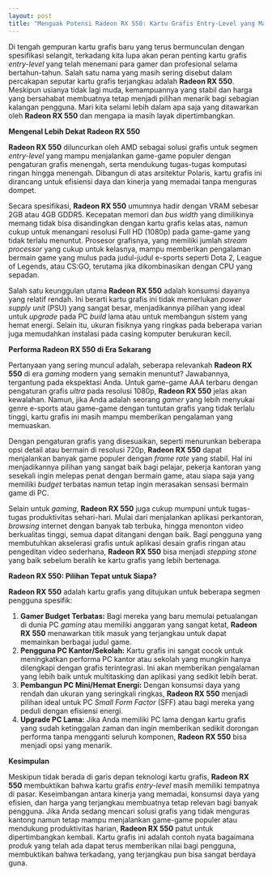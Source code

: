 ```yaml
---
layout: post
title: "Menguak Potensi Radeon RX 550: Kartu Grafis Entry-Level yang Masih Relevan"
---
```


Di tengah gempuran kartu grafis baru yang terus bermunculan dengan spesifikasi selangit, terkadang kita lupa akan peran penting kartu grafis *entry-level* yang telah menemani para gamer dan profesional selama bertahun-tahun. Salah satu nama yang masih sering disebut dalam percakapan seputar kartu grafis terjangkau adalah **Radeon RX 550**. Meskipun usianya tidak lagi muda, kemampuannya yang stabil dan harga yang bersahabat membuatnya tetap menjadi pilihan menarik bagi sebagian kalangan pengguna. Mari kita selami lebih dalam apa saja yang ditawarkan oleh **Radeon RX 550** dan mengapa ia masih layak dipertimbangkan.

**Mengenal Lebih Dekat Radeon RX 550**

**Radeon RX 550** diluncurkan oleh AMD sebagai solusi grafis untuk segmen *entry-level* yang mampu menjalankan game-game populer dengan pengaturan grafis menengah, serta mendukung tugas-tugas komputasi ringan hingga menengah. Dibangun di atas arsitektur Polaris, kartu grafis ini dirancang untuk efisiensi daya dan kinerja yang memadai tanpa menguras dompet.

Secara spesifikasi, **Radeon RX 550** umumnya hadir dengan VRAM sebesar 2GB atau 4GB GDDR5. Kecepatan memori dan *bus width* yang dimilikinya memang tidak bisa disandingkan dengan kartu grafis kelas atas, namun cukup untuk menangani resolusi Full HD (1080p) pada game-game yang tidak terlalu menuntut. Prosesor grafisnya, yang memiliki jumlah *stream processor* yang cukup untuk kelasnya, mampu memberikan pengalaman bermain game yang mulus pada judul-judul e-sports seperti Dota 2, League of Legends, atau CS:GO, terutama jika dikombinasikan dengan CPU yang sepadan.

Salah satu keunggulan utama **Radeon RX 550** adalah konsumsi dayanya yang relatif rendah. Ini berarti kartu grafis ini tidak memerlukan *power supply unit* (PSU) yang sangat besar, menjadikannya pilihan yang ideal untuk *upgrade* pada PC *build* lama atau untuk membangun sistem yang hemat energi. Selain itu, ukuran fisiknya yang ringkas pada beberapa varian juga memudahkan instalasi pada casing komputer berukuran kecil.

**Performa Radeon RX 550 di Era Sekarang**

Pertanyaan yang sering muncul adalah, seberapa relevankah **Radeon RX 550** di era *gaming* modern yang semakin menuntut? Jawabannya, tergantung pada ekspektasi Anda. Untuk game-game AAA terbaru dengan pengaturan grafis *ultra* pada resolusi 1080p, **Radeon RX 550** jelas akan kewalahan. Namun, jika Anda adalah seorang *gamer* yang lebih menyukai genre e-sports atau game-game dengan tuntutan grafis yang tidak terlalu tinggi, kartu grafis ini masih mampu memberikan pengalaman yang memuaskan.

Dengan pengaturan grafis yang disesuaikan, seperti menurunkan beberapa opsi detail atau bermain di resolusi 720p, **Radeon RX 550** dapat menjalankan banyak game populer dengan *frame rate* yang stabil. Hal ini menjadikannya pilihan yang sangat baik bagi pelajar, pekerja kantoran yang sesekali ingin melepas penat dengan bermain game, atau siapa saja yang memiliki *budget* terbatas namun tetap ingin merasakan sensasi bermain game di PC.

Selain untuk *gaming*, **Radeon RX 550** juga cukup mumpuni untuk tugas-tugas produktivitas sehari-hari. Mulai dari menjalankan aplikasi perkantoran, *browsing* internet dengan banyak tab terbuka, hingga menonton video berkualitas tinggi, semua dapat ditangani dengan baik. Bagi pengguna yang membutuhkan akselerasi grafis untuk aplikasi desain grafis ringan atau pengeditan video sederhana, **Radeon RX 550** bisa menjadi *stepping stone* yang baik sebelum beralih ke kartu grafis yang lebih bertenaga.

**Radeon RX 550: Pilihan Tepat untuk Siapa?**

**Radeon RX 550** adalah kartu grafis yang ditujukan untuk beberapa segmen pengguna spesifik:

1.  **Gamer Budget Terbatas:** Bagi mereka yang baru memulai petualangan di dunia PC *gaming* atau memiliki anggaran yang sangat ketat, **Radeon RX 550** menawarkan titik masuk yang terjangkau untuk dapat memainkan berbagai judul game.
2.  **Pengguna PC Kantor/Sekolah:** Kartu grafis ini sangat cocok untuk meningkatkan performa PC kantor atau sekolah yang mungkin hanya dilengkapi dengan grafis terintegrasi. Ini akan memberikan pengalaman yang lebih baik untuk multitasking dan aplikasi yang sedikit lebih berat.
3.  **Pembangun PC Mini/Hemat Energi:** Dengan konsumsi daya yang rendah dan ukuran yang seringkali ringkas, **Radeon RX 550** menjadi pilihan ideal untuk PC *Small Form Factor* (SFF) atau bagi mereka yang peduli dengan efisiensi energi.
4.  **Upgrade PC Lama:** Jika Anda memiliki PC lama dengan kartu grafis yang sudah ketinggalan zaman dan ingin memberikan sedikit dorongan performa tanpa mengganti seluruh komponen, **Radeon RX 550** bisa menjadi opsi yang menarik.

**Kesimpulan**

Meskipun tidak berada di garis depan teknologi kartu grafis, **Radeon RX 550** membuktikan bahwa kartu grafis *entry-level* masih memiliki tempatnya di pasar. Keseimbangan antara kinerja yang memadai, konsumsi daya yang efisien, dan harga yang terjangkau membuatnya tetap relevan bagi banyak pengguna. Jika Anda sedang mencari solusi grafis yang tidak menguras kantong namun tetap mampu menjalankan game-game populer atau mendukung produktivitas harian, **Radeon RX 550** patut untuk dipertimbangkan kembali. Kartu grafis ini adalah contoh nyata bagaimana produk yang telah ada dapat terus memberikan nilai bagi pengguna, membuktikan bahwa terkadang, yang terjangkau pun bisa sangat berdaya guna.
